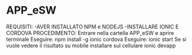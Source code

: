 ﻿# APP_eSW
REQUISITI:
-AVER INSTALLATO NPM e NODEJS
-INSTALLARE IONIC E CORDOVA 
PROCEDIMENTO:
Entrare nella cartella APP_eSW e aprire terminale
Eseguire: npm install -g ionic cordova
Eseguire: ionic start 
Se si vuole vedere il risultato su mobile installare sul cellulare ionic devapp

